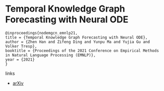 # Temporal Knowledge Graph Forecasting with Neural ODE

```
@inproceedings{nodemgcn_emnlp21,
title = {Temporal Knowledge Graph Forecasting with Neural ODE},
author = {Zhen Han and Zifeng Ding and Yunpu Ma and Yujia Gu and Volker Tresp},
booktitle = {Proceedings of the 2021 Conference on Empirical Methods in Natural Language Processing (EMNLP)},
year = {2021}
}
```

links
- [arXiv](https://arxiv.org/abs/2101.05151)
